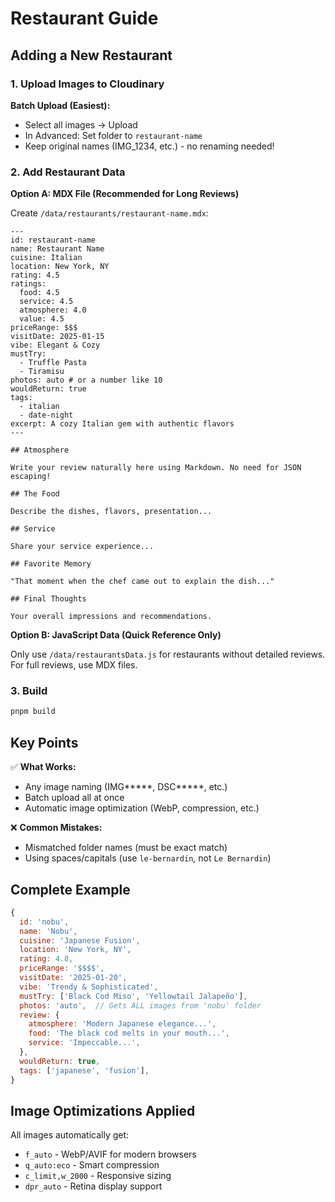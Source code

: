 # Restaurant Guide

## Adding a New Restaurant

### 1. Upload Images to Cloudinary

**Batch Upload (Easiest):**

- Select all images → Upload
- In Advanced: Set folder to `restaurant-name`
- Keep original names (IMG_1234, etc.) - no renaming needed!

### 2. Add Restaurant Data

**Option A: MDX File (Recommended for Long Reviews)**

Create `/data/restaurants/restaurant-name.mdx`:

```mdx
---
id: restaurant-name
name: Restaurant Name
cuisine: Italian
location: New York, NY
rating: 4.5
ratings:
  food: 4.5
  service: 4.5
  atmosphere: 4.0
  value: 4.5
priceRange: $$$
visitDate: 2025-01-15
vibe: Elegant & Cozy
mustTry:
  - Truffle Pasta
  - Tiramisu
photos: auto # or a number like 10
wouldReturn: true
tags:
  - italian
  - date-night
excerpt: A cozy Italian gem with authentic flavors
---

## Atmosphere

Write your review naturally here using Markdown. No need for JSON escaping!

## The Food

Describe the dishes, flavors, presentation...

## Service

Share your service experience...

## Favorite Memory

"That moment when the chef came out to explain the dish..."

## Final Thoughts

Your overall impressions and recommendations.
```

**Option B: JavaScript Data (Quick Reference Only)**

Only use `/data/restaurantsData.js` for restaurants without detailed reviews. For full reviews, use MDX files.

### 3. Build

```bash
pnpm build
```

## Key Points

✅ **What Works:**

- Any image naming (IMG*\*\*\*\*, DSC*\*\*\*\*, etc.)
- Batch upload all at once
- Automatic image optimization (WebP, compression, etc.)

❌ **Common Mistakes:**

- Mismatched folder names (must be exact match)
- Using spaces/capitals (use `le-bernardin`, not `Le Bernardin`)

## Complete Example

```javascript
{
  id: 'nobu',
  name: 'Nobu',
  cuisine: 'Japanese Fusion',
  location: 'New York, NY',
  rating: 4.8,
  priceRange: '$$$$',
  visitDate: '2025-01-20',
  vibe: 'Trendy & Sophisticated',
  mustTry: ['Black Cod Miso', 'Yellowtail Jalapeño'],
  photos: 'auto',  // Gets ALL images from 'nobu' folder
  review: {
    atmosphere: 'Modern Japanese elegance...',
    food: 'The black cod melts in your mouth...',
    service: 'Impeccable...',
  },
  wouldReturn: true,
  tags: ['japanese', 'fusion'],
}
```

## Image Optimizations Applied

All images automatically get:

- `f_auto` - WebP/AVIF for modern browsers
- `q_auto:eco` - Smart compression
- `c_limit,w_2000` - Responsive sizing
- `dpr_auto` - Retina display support
